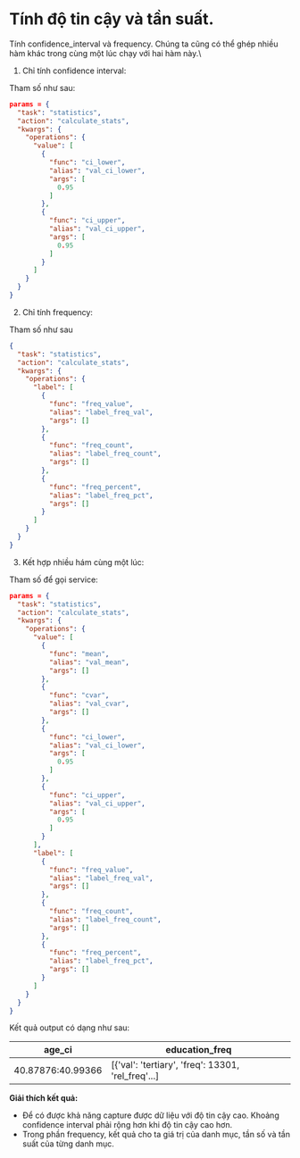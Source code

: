 # Tính độ tin cậy và tần suất.


Tính confidence_interval và frequency. Chúng ta cũng có thể ghép nhiều hàm khác trong cùng một lúc chạy với hai hàm này.\

1. Chỉ tính confidence interval:

Tham số như sau:

```json
params = {
  "task": "statistics",
  "action": "calculate_stats",
  "kwargs": {
    "operations": {
      "value": [
        {
          "func": "ci_lower",
          "alias": "val_ci_lower",
          "args": [
            0.95
          ]
        },
        {
          "func": "ci_upper",
          "alias": "val_ci_upper",
          "args": [
            0.95
          ]
        }
      ]
    }
  }
}
```

2. Chỉ tính frequency:

Tham số như sau

```json
{
  "task": "statistics",
  "action": "calculate_stats",
  "kwargs": {
    "operations": {
      "label": [
        {
          "func": "freq_value",
          "alias": "label_freq_val",
          "args": []
        },
        {
          "func": "freq_count",
          "alias": "label_freq_count",
          "args": []
        },
        {
          "func": "freq_percent",
          "alias": "label_freq_pct",
          "args": []
        }
      ]
    }
  }
}

```

3. Kết hợp nhiều hám cùng một lúc:

Tham số để gọi service:

```json
params = {
  "task": "statistics",
  "action": "calculate_stats",
  "kwargs": {
    "operations": {
      "value": [
        {
          "func": "mean",
          "alias": "val_mean",
          "args": []
        },
        {
          "func": "cvar",
          "alias": "val_cvar",
          "args": []
        },
        {
          "func": "ci_lower",
          "alias": "val_ci_lower",
          "args": [
            0.95
          ]
        },
        {
          "func": "ci_upper",
          "alias": "val_ci_upper",
          "args": [
            0.95
          ]
        }
      ],
      "label": [
        {
          "func": "freq_value",
          "alias": "label_freq_val",
          "args": []
        },
        {
          "func": "freq_count",
          "alias": "label_freq_count",
          "args": []
        },
        {
          "func": "freq_percent",
          "alias": "label_freq_pct",
          "args": []
        }
      ]
    }
  }
}
```

Kết quả output có dạng như sau:

| age_ci          | education_freq                              |
|------------------|--------------------------------------------|
| 40.87876:40.99366 | [{'val': 'tertiary', 'freq': 13301, 'rel_freq'...] |



**Giải thích kết quả:**

- Để có được khả năng capture được dữ liệu với độ tin cậy cao. Khoảng confidence interval phải rộng hơn khi độ tin cậy cao hơn.
- Trong phần frequency, kết quả cho ta giá trị của danh mục, tần số và tần suất của từng danh mục.
